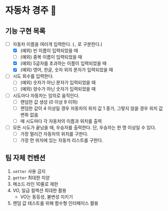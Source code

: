 # 자동차 경주 🚗

## 기능 구현 목록

- [ ] 자동차 이름을 여러개 입력한다. (`,` 로 구분한다.)
    - [X] (예외) 빈 이름이 입력되었을 때
    - [ ] (예외) 중복 이름이 입력되었을 때
    - [X] (예외) 5글자를 초과하는 이름이 입력되었을 때
    - [X] (예외) 영어, 한글, 숫자 외의 문자가 입력되었을 때
- [ ] 시도 회수를 입력한다.
    - [ ] (예외) 숫자가 아닌 문자가 입력되었을 때
    - [ ] (예외) 양수가 아닌 숫자가 입력되었을 때
- [ ] 시도마다 자동차는 임의로 움직인다.
    - [ ] 랜덤한 값 생성 (0 이상 9 이하)
    - [ ] 랜덤한 값이 4 이상일 경우 자동차의 위치 값 1 증가, 그렇지 않을 경우 위치 값 변화 없음
    - [ ] 매 시도마다 각 자동차의 이름과 위치를 출력
- [ ] 모든 시도가 끝났을 때, 우승자를 출력한다. 단, 우승자는 한 명 이상일 수 있다.
    - [ ] 가장 멀리간 자동차의 위치를 구한다.
    - [ ] 가장 먼 위치에 있는 자동차 리스트를 구한다.

## 팀 자체 컨벤션

1. `setter` 사용 금지
2. `getter` 최대한 지양
3. 메소드 라인 10줄로 제한
4. VO, 일급 컬렉션 최대한 활용
    - VO는 동등성, 불변성 지키기
5. 랜덤 값 테스트를 위해 함수형 인터페이스 활용